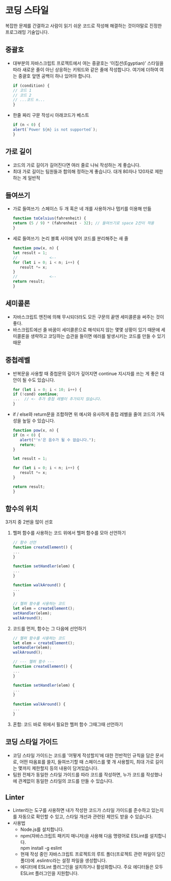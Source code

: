 # 코딩 스타일
복잡한 문제를 간결하고 사람이 읽기 쉬운 코드로 작성해 해결하는 것이야말로 진정한 프로그래밍 기술입니다.

## 중괄호
- 대부분의 자바스크립트 프로젝트에서 여는 중괄호는 ‘이집션(Egyptian)’ 스타일을 따라 새로운 줄이 아닌 상응하는 키워드와 같은 줄에 작성합니다. 여기에 더하여 여는 중괄호 앞엔 공백이 하나 있어야 합니다. 
   ```js
   if (condition) {
   // 코드 1
   // 코드 2
   // ...코드 n...
   }
   ```
- 한줄 짜리 구문 작성시 아래코드가 베스트
   ```js
   if (n < 0) {
   alert(`Power ${n} is not supported`);
   }

   ```

## 가로 길이
- 코드의 가로 길이가 길어진다면 여러 줄로 나눠 작성하는 게 좋습니다.
- 최대 가로 길이는 팀원들과 합의해 정하는게 좋습니다. 대개 80자나 120자로 제한하는 게 일반적

## 들여쓰기
- 가로 들여쓰기: 스페이스 두 개 혹은 네 개를 사용하거나 탭키를 이용해 만듦
   ```js
   function toCelsius(fahrenheit) {
   return (5 / 9) * (fahrenheit - 32); // 들여쓰기로 space 2칸이 적용
   }
   ```
- 세로 들여쓰기: 논리 블록 사이에 넣어 코드를 분리해주는 새 줄
   ```js
   function pow(x, n) {
   let result = 1;
   //              <--
   for (let i = 0; i < n; i++) {
      result *= x;
   }
   //              <--
   return result;
   }
   ```

## 세미콜론
- 자바스크립트 엔진에 의해 무시되더라도 모든 구문의 끝엔 세미콜론을 써주는 것이 좋다.
- 바스크립트에선 줄 바꿈이 세미콜론으로 해석되지 않는 몇몇 상황이 있기 때문에 세미콜론을 생략하고 코딩하는 습관을 들이면 에러를 발생시키는 코드를 만들 수 있기 때문


## 중첩레벨
- 반복문을 사용할 때 중첩문의 깊이가 깊어지면 continue 지시자를 쓰는 게 좋은 대안이 될 수도 있습니다.
   ```js
   for (let i = 0; i < 10; i++) {
   if (!cond) continue;
   ...  // <- 추가 중첩 레벨이 추가되지 않습니다.
   }
   ```
- if / else와 return문을 조합하면 위 예시와 유사하게 중첩 레벨을 줄여 코드의 가독성을 높일 수 있습니다.
   ```js
   function pow(x, n) {
   if (n < 0) {
      alert("'n'은 음수가 될 수 없습니다.");
      return;
   }

   let result = 1;

   for (let i = 0; i < n; i++) {
      result *= x;
   }

   return result;
   }
   ```

## 함수의 위치
3가지 중 2번을 많이 선호
1. 헬퍼 함수를 사용하는 코드 위에서 헬퍼 함수를 모아 선언하기
   ```js
   // 함수 선언
   function createElement() {
   ...
   }

   function setHandler(elem) {
   ...
   }

   function walkAround() {
   ...
   }

   // 헬퍼 함수를 사용하는 코드
   let elem = createElement();
   setHandler(elem);
   walkAround();
   ```

2. 코드를 먼저, 함수는 그 다음에 선언하기
   ```js
   // 헬퍼 함수를 사용하는 코드
   let elem = createElement();
   setHandler(elem);
   walkAround();

   // --- 헬퍼 함수 ---
   function createElement() {
   ...
   }

   function setHandler(elem) {
   ...
   }
 
   function walkAround() {
   ...
   }  
   ```
3. 혼합: 코드 바로 위에서 필요한 헬퍼 함수 그때그때 선언하기

## 코딩 스타일 가이드
- 코딩 스타일 가이드는 코드를 '어떻게 작성할지’에 대한 전반적인 규칙을 담은 문서로, 어떤 따옴표를 쓸지, 들여쓰기할 때 스페이스를 몇 개 사용할지, 최대 가로 길이는 몇까지 제한할지 등의 내용이 담겨있습니다.
- 팀원 전체가 동일한 스타일 가이드를 따라 코드를 작성하면, 누가 코드를 작성했나에 관계없이 동일한 스타일의 코드를 만들 수 있습니다.

## Linter
- Linter라는 도구를 사용하면 내가 작성한 코드가 스타일 가이드를 준수하고 있는지를 자동으로 확인할 수 있고, 스타일 개선과 관련된 제안도 받을 수 있습니다.
- 사용법
   - Node.js를 설치합니다.
   - npm(자바스크립트 패키지 매니저)을 사용해 다음 명령어로 ESLint를 설치합니다.<br>npm install -g eslint
   - 현재 작성 중인 자바스크립트 프로젝트의 루트 폴더(프로젝트 관련 파일이 담긴 폴더)에 .eslintrc라는 설정 파일을 생성합니다.
   - 에디터에 ESLint 플러그인을 설치하거나 활성화합니다. 주요 에디터들은 모두 ESLint 플러그인을 지원합니다.